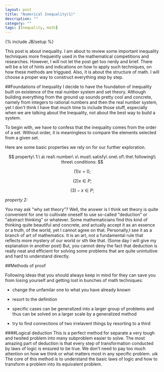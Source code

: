 ```yaml
---
layout: post
title: "Numerical Inequality(1)"
description: ""
category: ""
tags: [Inequality, math]
---
```

{% include JB/setup %}

This post is about inequality. I am about to review some important inequality techniques more frequently used in the mathematical competitions and researches. However, I will not let the post get too nerdy and brief. There will be a lot of hints and indications on how to apply such techniques, on how these methods are triggued. Also, it is about the structure of math. I will choose a proper way to construct everything step by step.

##Foundations of Inequality
I decide to have the foundation of inequality built on existence of the real number system and set theory. Although building everything from the ground up sounds pretty cool and concrete, namely from integers to rational numbers and then the real number system, yet I don't think I have that much time to include those stuff, especially when we are talking about the Inequality, not about the best way to build a system.

To begin with, we have to confess that the inequality comes from the order of a set. Without order, it is meaningless to compare the elements selected from a given set.

Here are some basic properties we rely on for our further exploration.

$$ property\ 1:\ a\ real\ number\ x\ must\ satisfy\ one\ of\ the\ following\\ three\ conditions: $$

$$(1)x=0;$$

$$(2)x\in P;$$

$$(3)-x\in P;$$

*property 2:*

You may ask "why set theory"? Well, the answer is I think set theory is quite convenient for one to cultivate oneself to use so-called "deduction" or "abstract thinking" or whatever. Some mathematicians find this kind of thinking quite beautiful and concrete, and actually accept it as an essence or a truth, of the world, yet I cannot agree on that. Personally,I see it as a branch of art of mathematics. It is an art, not a fundamental rule that reflects more mystery of our world or sth like that. (Some day I will give my explanation in another post) But, you cannot deny the fact that deduction is really neat and efficient for solving some problems that are quite unintuitive and hard to understand directly.

##Methods of proof

Following ideas that you should always keep in mind for they can save you from losing yourself and getting lost in bunches of math techniques:

+ change the unfamilar one to what you have already known 

+ resort to the definition

+ specific cases can be generalized into a larger group of problems and thus can be solved on a larger scale by a generalized method

+ try to find connections of two irrelavent things by resorting to a third 

####Logical deduction
This is a perfect method for separate a very tough and twsited problem into many subproblem easier to solve. The most amazing part of deduction is that every step of transformation conducted by laws of logic is ensured to be true. We don't need to pay too much attention on how we think or what matters most in any specific problem. 
uik
The core of this method is to understand the basic laws of logic and how to transform a problem into its equivalent problem.

$$ $$






